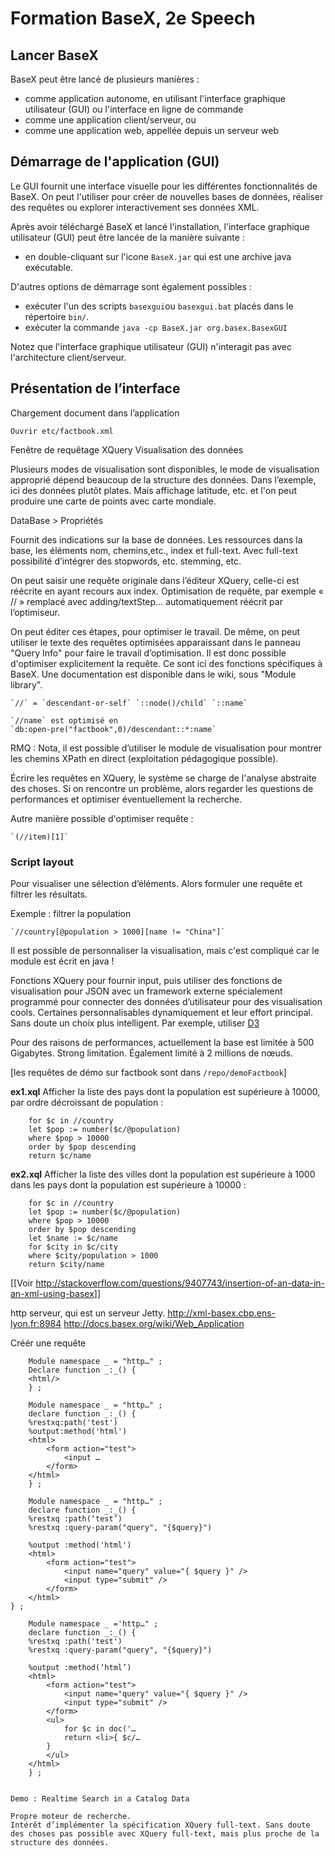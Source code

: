 Formation BaseX, 2e Speech
===============

Lancer BaseX
---------------

BaseX peut être lancé de plusieurs manières :

- comme application autonome, en utilisant l'interface graphique utilisateur (GUI) ou l'interface en ligne de commande
- comme une application client/serveur, ou
- comme une application web, appellée depuis un serveur web


Démarrage de l'application (GUI)
---------------

Le GUI fournit une interface visuelle pour les différentes fonctionnalités de BaseX. On peut l'utiliser pour créer de nouvelles bases de données, réaliser des requêtes ou explorer interactivement ses données XML.

Après avoir téléchargé BaseX et lancé l'installation, l'interface graphique utilisateur (GUI) peut être lancée de la manière suivante :

- en double-cliquant sur l'icone `BaseX.jar` qui est une archive java exécutable.

D'autres options de démarrage sont également possibles :

- exécuter l'un des scripts `basexgui`ou `basexgui.bat` placés dans le répertoire `bin/`.
- exécuter la commande `java -cp BaseX.jar org.basex.BasexGUI`

Notez que l'interface graphique utilisateur (GUI) n'interagit pas avec l'architecture client/serveur.


Présentation de l’interface
---------------

Chargement document dans l’application

    Ouvrir etc/factbook.xml

Fenêtre de requêtage XQuery
Visualisation des données

Plusieurs modes de visualisation sont disponibles, le mode de visualisation approprié dépend beaucoup de la structure des données. Dans l’exemple, ici des données plutôt plates. Mais affichage latitude, etc. et l'on peut produire une carte de points avec carte mondiale.

DataBase > Propriétés

Fournit des indications sur la base de données. Les ressources dans la base, les éléments nom, chemins,etc., index et full-text.
Avec full-text possibilité d’intégrer des stopwords, etc. stemming, etc.

On peut saisir une requête originale dans l’éditeur XQuery, celle-ci est réécrite en ayant recours aux index. Optimisation de requête, par exemple « // » remplacé avec adding/textStep… automatiquement réécrit par l’optimiseur.

On peut éditer ces étapes, pour optimiser le travail.
De même, on peut utiliser le texte des requêtes optimisées apparaissant dans le panneau "Query Info" pour faire le travail d’optimisation. Il est donc possible d'optimiser explicitement la requête. Ce sont ici des fonctions spécifiques à BaseX. Une documentation est disponible dans le wiki, sous "Module library".

    `//` = `descendant-or-self` `::node()/child` `::name`

    `//name` est optimisé en
    `db:open-pre("factbook",0)/descendant::*:name`

RMQ : Nota, il est possible d’utiliser le module de visualisation pour montrer les chemins XPath en direct (exploitation pédagogique possible).

Écrire les requêtes en XQuery, le système se charge de l'analyse abstraite des choses. Si on rencontre un problème, alors regarder les questions de performances et optimiser éventuellement la recherche.

Autre manière possible d'optimiser requête :

    `(//item)[1]`

### Script layout

Pour visualiser une sélection d’éléments.
Alors formuler une requête et filtrer les résultats.

Exemple : filtrer la population

    `//country[@population > 1000][name != "China"]`

Il est possible de personnaliser la visualisation, mais c'est compliqué car le module est écrit en java !

Fonctions XQuery pour fournir input, puis utiliser des fonctions de visualisation pour JSON avec un framework externe spécialement programmé pour connecter des données d’utilisateur pour des visualisation cools. Certaines personnalisables dynamiquement et leur effort principal. Sans doute un choix plus intelligent. Par exemple, utiliser [D3](https://github.com/mbostock/d3)

Pour des raisons de performances, actuellement la base est limitée à 500 Gigabytes.
Strong limitation.
Également limité à 2 millions de nœuds.

[les requêtes de démo sur factbook sont dans `/repo/demoFactbook`]

**ex1.xql** Afficher la liste des pays dont la population est supérieure à 10000, par ordre décroissant de population :

```xquery
    for $c in //country
    let $pop := number($c/@population)
    where $pop > 10000
    order by $pop descending
    return $c/name
```

**ex2.xql** Afficher la liste des villes dont la population est supérieure à 1000 dans les pays dont la population est supérieure à 10000 :

```xquery
    for $c in //country
    let $pop := number($c/@population)
    where $pop > 10000
    order by $pop descending
    let $name := $c/name
    for $city in $c/city
    where $city/population > 1000
    return $city/name
```

[[Voir
http://stackoverflow.com/questions/9407743/insertion-of-an-data-in-an-xml-using-basex]]

http serveur, qui est un serveur Jetty.
http://xml-basex.cbp.ens-lyon.fr:8984
http://docs.basex.org/wiki/Web_Application


Créér une requête

```xquery
    Module namespace _ = "http…" ;
    Declare function _:_() {
    <html/>
    } ;
```

```xquery
    Module namespace _ = "http…" ;
    declare function _:_() {
    %restxq:path('test')
    %output:method('html')
    <html>
        <form action="test">
            <input …
        </form>
    </html>
    } ;
```

```xquery
    Module namespace _ = "http…" ;
    declare function _:_() {
    %restxq :path(‘test’)
    %restxq :query-param("query", "{$query}")

    %output :method('html')
    <html>
        <form action="test">
            <input name="query" value="{ $query }" />
            <input type="submit" />
        </form>
    </html>
} ;
```

```xquery
    Module namespace _ ='http…" ;
    declare function _:_() {
    %restxq :path('test')
    %restxq :query-param("query", "{$query}")

    %output :method(‘html’)
    <html>
        <form action="test">
            <input name="query" value="{ $query }" />
            <input type="submit" />
        </form>
        <ul>
            for $c in doc('…
            return <li>{ $c/…
        }
        </ul>
    </html>
    } ;


Demo : Realtime Search in a Catalog Data

Propre moteur de recherche.
Intérêt d’implémenter la spécification XQuery full-text. Sans doute des choses pas possible avec XQuery full-text, mais plus proche de la structure des données.

